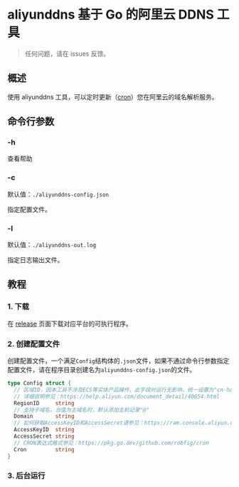 # aliyunddns 基于 Go 的阿里云 DDNS 工具

> 任何问题，请在 issues 反馈。

## 概述

使用 aliyunddns 工具，可以定时更新（[cron](https://zh.wikipedia.org/wiki/Cron)）您在阿里云的域名解析服务。

## 命令行参数

### -h

查看帮助

### -c

默认值：`./aliyunddns-config.json`

指定配置文件。

### -l

默认值：`./aliyunddns-out.log`

指定日志输出文件。

## 教程

### 1. 下载

在 [release](https://github.com/mqhe2007/aliyunddns/releases) 页面下载对应平台的可执行程序。

### 2. 创建配置文件

创建配置文件，一个满足`Config`结构体的`.json`文件，如果不通过命令行参数指定配置文件，请在程序目录创建名为`aliyunddns-config.json`的文件。

```go
type Config struct {
  // 区域ID，因本工具不涉及ECS等实体产品操作，此字段对运行无影响，统一设置为"cn-hangzhou"即可
  // 详细说明参见：https://help.aliyun.com/document_detail/40654.html
  RegionID     string
  // 支持子域名，当值为主域名时，默认添加主机记录"@"
  Domain       string
  // 如何获取AccessKeyID和AccessSecret请参见：https://ram.console.aliyun.com/users/new
  AccessKeyID  string
  AccessSecret string
  // CRON表达式格式参见：https://pkg.go.dev/github.com/robfig/cron
  Cron         string
}
```

### 3. 后台运行
